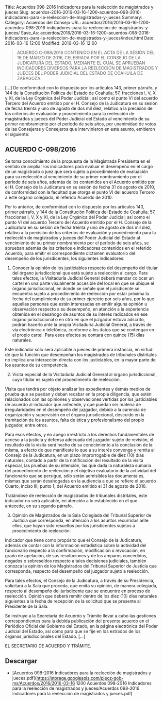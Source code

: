 Title: Acuerdos 098-2016 Indicadores para la reelección de magistrados y jueces
Slug: acuerdos-2016-2016-03-16-1200-acuerdos-098-2016-indicadores-para-la-reeleccion-de-magistrados-y-jueces
Summary: .
Category: Acuerdos del Consejo
URL: acuerdos/2016/2016-03-16-1200-acuerdos-098-2016-indicadores-para-la-reeleccion-de-magistrados-y-jueces/
Save_As: acuerdos/2016/2016-03-16-1200-acuerdos-098-2016-indicadores-para-la-reeleccion-de-magistrados-y-jueces/index.html
Date: 2016-03-16 12:00
Modified: 2016-03-16 12:00


> ACUERDO C-098/2016 CONTENIDO EN EL ACTA DE LA SESIÓN DEL 16 DE MARZO DE 2016, CELEBRADA POR EL CONSEJO DE LA JUDICATURA DEL
> ESTADO, MEDIANTE EL CUAL SE APRUEBAN INDICADORES DIVERSOS PARA LA REELECCIÓN DE MAGISTRADOS Y JUECES DEL PODER JUDICIAL DEL ESTADO DE COAHUILA DE ZARAGOZA.

[...]
De conformidad con lo dispuesto por los artículos 143, primer párrafo, y 144 de la Constitución Política del Estado de Coahuila; 57, fracciones I, V, X y XI, de la Ley Orgánica del Poder Judicial; así como el punto VI del acuerdo Tercero del Acuerdo emitido por el H. Consejo de la Judicatura en su sesión de fecha treinta y uno de agosto de dos mil diez, relativo a la precisión de los criterios de evaluación y procedimiento para la reelección de magistrados y jueces del Poder Judicial del Estado al vencimiento de su primer nombramiento por el período de seis años, por unanimidad de votos de las Consejeras y Consejeros que intervinieron en este asunto, emitieron el siguiente:

## ACUERDO C-098/2016

Se toma conocimiento de la propuesta de la Magistrada Presidenta en el sentido de ampliar los indicadores para evaluar el desempeño en el cargo de un
magistrado o juez que será sujeto a procedimiento de evaluación para su reelección al vencimiento de su primer nombramiento por el período de seis años, además de los contenidos en el Acuerdo emitido por el H. Consejo de la Judicatura en su sesión de fecha 31 de agosto de 2010, de conformidad con la facultad que otorga el punto VI del acuerdo Tercero a este órgano colegiado, el referido Acuerdo de 2010.

Por lo anterior, de conformidad con lo dispuesto por los artículos 143, primer párrafo, y 144 de la Constitución Política del Estado de Coahuila; 57, fracciones I, V, X y XI, de la Ley Orgánica del Poder Judicial; así como el punto VI del acuerdo Tercero del Acuerdo emitido por el H. Consejo de la Judicatura en su sesión de fecha treinta y uno de agosto de dos mil diez, relativo a la precisión de los criterios de evaluación y procedimiento para la reelección de magistrados y jueces del Poder Judicial del Estado al vencimiento de su primer nombramiento por el período de seis años, se aprueban además de los criterios e indicadores contenidos en el referido Acuerdo, para emitir el correspondiente dictamen evaluatorio del desempeño de los jurisdicentes, los siguientes indicadores:

1. Conocer la opinión de los justiciables respecto del desempeño del titular del órgano jurisdiccional que está sujeto a reelección al cargo.
  Para tales efectos, la Visitaduría Judicial General deberá mandar colocar un cartel en una parte visualmente accesible del local en que se ubique el órgano jurisdiccional, en donde se señale que el jurisdicente se encuentra sujeto a procedimiento de reelección por estar próxima la fecha del cumplimiento de su primer ejercicio por seis años, por lo que aquellas personas que estén interesadas en emitir alguna opinión u observación respecto a su desempeño, en atención a la experiencia obtenida en el desahogo de asuntos de su interés radicados en ese órgano jurisdiccional o en otro en que el juzgador estuvo adscrito, podrán hacerlo ante la propia Visitaduría Judicial General, a través de vía electrónica o telefónica,
  conforme a los datos que se contengan en el propio cartel. Para esos efectos se contará con quince (15) días naturales.

  Este indicador sólo será aplicable a jueces de primera instancia, en virtud de que la función que desempeñan los magistrados de tribunales distritales no implica una interacción directa con los justiciables, en la mayor parte de los asuntos de su competencia.

2. Visita especial de la Visitaduría Judicial General al órgano jurisdiccional, cuyo titular es sujeto del procedimiento de reelección.

  Visita que tendrá por objeto analizar los expedientes y demás medios de prueba que se puedan y deban recabar en la propia diligencia, que estén relacionados con las opiniones y observaciones vertidas por los justiciables de acuerdo al indicador que antecede, y que puedan ser materia de irregularidades en el desempeño del juzgador, debido a la carencia de organización y supervisión en el órgano jurisdiccional, descuido en la tramitación de los asuntos, falta de ética y profesionalismo del propio juzgador, entre otros.

  Para esos efectos, y en apego irrestricto a los derechos fundamentales de acceso a la justicia y defensa adecuada del juzgador sujeto de revisión, el resultado de la visita será hecho de su conocimiento a la conclusión de la misma, a efecto de que manifieste lo que a su interés convenga y remita al Consejo de la Judicatura, en un plazo improrrogable de diez (10) días naturales, contado a partir de la notificación del resultado de la visita especial, las pruebas de su intención, las que dada la naturaleza sumaria del procedimiento de reelección y el objetivo evaluatorio de la actividad del funcionario que se persigue, sólo serán admisibles las documentales, mismas que serán desahogadas en la audiencia a que se refiere el acuerdo Cuarto, inciso III, punto 1, del Acuerdo emitido el 31 de agosto de 2010.

  Tratándose de reelección de magistrados de tribunales distritales, este indicador no será aplicable, en atención a lo establecido en el que antecede, en su segundo párrafo.

3. Opinión de Magistrados de la Sala Colegiada del Tribunal Superior de Justicia que corresponda, en atención a los asuntos recurridos ante ellos, que hayan sido resueltos por los jurisdicentes sujetos a procedimiento de reelección.

  Indicador que tiene como propósito que el Consejo de la Judicatura, además de contar con la información estadística sobre la actividad del funcionario respecto a la confirmación, modificación o revocación, en grado de apelación, de sus resoluciones y de los amparos concedidos, negados o sobreseídos respecto a tales decisiones judiciales, también conozca la opinión de los Magistrados del
  Tribunal Superior de Justicia que corresponda, respecto del desempeño del juzgador sujeto a reelección.

  Para tales efectos, el Consejo de la Judicatura, a través de su Presidencia, solicitará a la Sala que proceda, que emita su opinión, de manera colegiada,
  respecto al desempeño del jurisdicente que se encuentre en proceso de reelección. Opinión que deberá remitir dentro de los diez (10) días naturales
  siguientes a la fecha de recepción de la solicitud que se presente al Presidente de la Sala.

  Se instruye a la Secretaría de Acuerdo y Trámite llevar a cabo las gestiones correspondientes para la debida publicación del presente acuerdo en el Periódico Oficial del Gobierno del Estado, en la página electrónica del Poder Judicial del Estado, así como para que se fije en los estrados de los órganos jurisdiccionales del Estado.
  [...]



EL SECRETARIO DE ACUERDO Y TRÁMITE.


## Descargar


* [Acuerdos 098-2016 Indicadores para la reelección de magistrados y jueces.pdf](https://storage.googleapis.com/pjecz-gob-mx/Acuerdos/2016/2016-03-16 1200 Acuerdos 098-2016 Indicadores para la reelección de magistrados y jueces/Acuerdos 098-2016 Indicadores para la reelección de magistrados y jueces.pdf)


